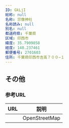 ```yaml
---
ID: GkLjI
総称: null
名称: 宗像神社
名称読み: null
別名: null
都道府県: 千葉県
区域: 印西市
緯度: 35.7909858
経度: 140.237461
郵便番号: 2701603
住所: 千葉県印西市吉高７００−１
---
```


## その他

### 参考URL

| URL | 説明          |
| --- | ------------- |
|     | OpenStreetMap |
